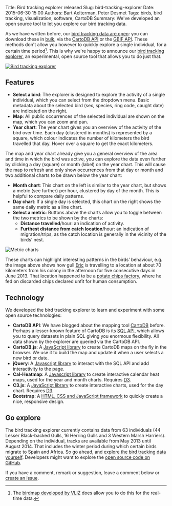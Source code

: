 Title: Bird tracking explorer released
Slug: bird-tracking-explorer
Date: 2015-06-30 15:00
Authors: Bart Aelterman, Peter Desmet
Tags: birds, bird tracking, visualization, software, CartoDB
Summary: We've developed an open source tool to let you explore our bird tracking data.

As we have written before, our [bird tracking data are open]({filename}bird-tracking-data-published.md): you can download these in [bulk](http://doi.org/10.15468/02omly), via the [CartoDB API](https://github.com/inbo/bird-tracking/blob/master/cartodb/README.md) or the [GBIF API](http://api.gbif.org/v1/occurrence/search?datasetkey=83e20573-f7dd-4852-9159-21566e1e691e). These methods don't allow you however to quickly explore a single individual, for a certain time period[^1]. This is why we're happy to announce our [bird tracking explorer](http://inbo.github.io/bird-tracking/explorer/index.html), an experimental, open source tool that allows you to do just that.

[^1]: The [birdmap developed by VLIZ](http://www.lifewatch.be/birdmap?group=Kleine%20mantelmeeuw) does allow you to do this for the real-time data.

[![Bird tracking explorer]({filename}/images/bird-tracking-explorer.png)](http://inbo.github.io/bird-tracking/explorer/index.html)

## Features

* **Select a bird**: The explorer is designed to explore the activity of a single individual, which you can select from the dropdown menu. Basic metadata about the selected bird (sex, species, ring code, caught date) are indicated on the right.
* **Map**: All public occurrences of the selected individual are shown on the map, which you can zoom and pan.
* **Year chart**: The year chart gives you an overview of the activity of the bird over time. Each day (clustered in months) is represented by a square, which colour indicates the number of kilometers the bird travelled that day. Hover over a square to get the exact kilometers.

The map and year chart already give you a general overview of the area and time in which the bird was active, you can explore the data even further by clicking a day (square) or month (label) on the year chart. This will cause the map to refresh and only show occurrences from that day or month and two additional charts to be drawn below the year chart:

* **Month chart**: This chart on the left is similar to the year chart, but shows a metric (see further) per hour, clustered by day of the month. This is helpful to compare daily patterns.
* **Day chart**: If a single day is selected, this chart on the right shows the same daily metric as a line chart.
* **Select a metric**: Buttons above the charts allow you to toggle between the two metrics to be shown by the charts:
    * **Distance travelled**/hour: an indication of activity.
    * **Furthest distance from catch location**/hour: an indication of migration/trips, as the catch location is generally in the vicinity of the birds’ nest.

![Metric charts]({filename}/images/bird-tracking-explorer-metric-charts.png)

These charts can highlight interesting patterns in the birds’ behaviour, e.g. the image above shows how gull [Eric]({filename}tracking-eric.md) is travelling to a location at about 70 kilometers from his colony in the afternoon for five consecutive days in June 2013. That location happened to be a [potato chips factory](http://www.standaard.be/cnt/dmf20130618_00627212), where he fed on discarded chips declared unfit for human consumption.

## Technology

We developed the bird tracking explorer to learn and experiment with some open source technologies:

* **CartoDB API**: We have blogged about the mapping tool [CartoDB](http://lifewatch.inbo.be/blog/tag/cartodb.html) before. Perhaps a lesser-known feature of CartoDB is its [SQL API](https://github.com/inbo/bird-tracking/blob/master/cartodb/README.md), which allows you to query datasets in plain SQL giving you enormous flexibility. All data shown by the explorer are queried via the CartoDB API. 
* **CartoDB.js**: A [JavaScript library](http://docs.cartodb.com/cartodb-platform/cartodb-js.html) to create CartoDB maps on the fly in the browser. We use it to build the map and update it when a user selects a new bird or date.
* **jQuery**: A [Javascript library](https://jquery.com/) to interact with the SQL API and add interactivity to the page.
* **Cal-Heatmap**: A [Javascript library](https://kamisama.github.io/cal-heatmap/) to create interactive calendar heat maps, used for the year and month charts. Requires [D3](http://d3js.org).
* **C3.js**: A [JavaScript library](http://c3js.org/) to create interactive charts, used for the day chart. Requires [D3](http://d3js.org).
* **Bootstrap**: A [HTML, CSS and JavaScript framework](http://getbootstrap.com/) to quickly create a nice, responsive design.

## Go explore

The bird tracking explorer currently contains data from 63 individuals (44 Lesser Black-backed Gulls, 16 Herring Gulls and 3 Western Marsh Harriers). Depending on the individual, tracks are available from May 2013 until August 2014. That includes the winter period during which certain birds migrate to Spain and Africa. So go ahead, and [explore the bird tracking data yourself](http://inbo.github.io/bird-tracking/explorer/index.html). Developers might want to explore the [open source code on GitHub](https://github.com/inbo/bird-tracking).

If you have a comment, remark or suggestion, leave a comment below or [create an issue](https://github.com/inbo/bird-tracking/issues).
